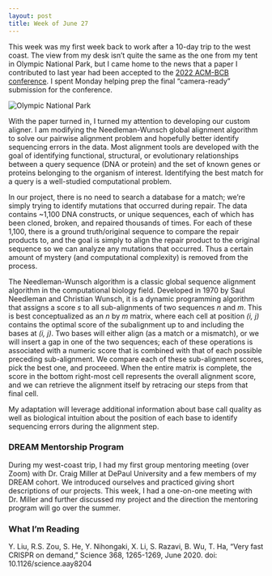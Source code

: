 ```yaml
---
layout: post
title: Week of June 27
---
```


This week was my first week back to work after a 10-day trip to the west coast. The view from my desk isn’t quite the same as the one from my tent in Olympic National Park, but I came home to the news that a paper I contributed to last year had been accepted to the [2022 ACM-BCB conference](https://acm-bcb.org/2022/index.php). I spent Monday helping prep the final “camera-ready” submission for the conference.

![Olympic National Park](/images/campsite.png)

With the paper turned in, I turned my attention to developing our custom aligner. I am modifying the Needleman-Wunsch global alignment algorithm to solve our pairwise alignment problem and hopefully better identify sequencing errors in the data. Most alignment tools are developed with the goal of identifying functional, structural, or evolutionary relationships between a query sequence (DNA or protein) and the set of known genes or proteins belonging to the organism of interest. Identifying the best match for a query is a well-studied computational problem. 

In our project, there is no need to search a database for a match; we’re simply trying to identify mutations that occurred during repair. The data contains ~1,100 DNA constructs, or unique sequences, each of which has been cloned, broken, and repaired thousands of times. For each of these 1,100, there is a ground truth/original sequence to compare the repair products to, and the goal is simply to align the repair product to the original sequence so we can analyze any mutations that occurred. Thus a certain amount of mystery (and computational complexity) is removed from the process.

The Needleman-Wunsch algorithm is a classic global sequence alignment algorithm in the computational biology field. Developed in 1970 by Saul Needleman and Christian Wunsch, it is a dynamic programming algorithm that assigns a score *s* to all sub-alignments of two sequences *n* and *m*. This is best conceptualized as an *n* by *m* matrix, where each cell at position *(i, j)* contains the optimal score of the subalignment up to and including the bases at *(i, j)*. Two bases will either align (as a match or a mismatch), or we will insert a gap in one of the two sequences; each of these operations is associated with a numeric score that is combined with that of each possible preceding sub-alignment. We compare each of these sub-alignment scores, pick the best one, and proceeed. When the entire matrix is complete, the score in the bottom right-most cell represents the overall alignment score, and we can retrieve the alignment itself by retracing our steps from that final cell.

My adaptation will leverage additional information about base call quality as well as biological intuition about the position of each base to identify sequencing errors during the alignment step. 
 
### DREAM Mentorship Program
During my west-coast trip, I had my first group mentoring meeting (over Zoom) with Dr. Craig Miller at DePaul University and a few members of my DREAM cohort. We introduced ourselves and practiced giving short descriptions of our projects. This week, I had a one-on-one meeting with Dr. Miller and further discussed my project and the direction the mentoring program will go over the summer.

### What I’m Reading
Y. Liu, R.S. Zou, S. He, Y. Nihongaki, X. Li, S. Razavi, B. Wu, T. Ha, “Very fast CRISPR on demand,” Science 368, 1265-1269, June 2020. doi: 10.1126/science.aay8204

